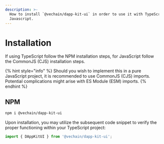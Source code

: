 ```yaml
---
description: >-
  How to install `@vechain/dapp-kit-ui` in order to use it with TypeScript or
  Javascript.
---
```


# Installation

If using TypeScript follow the NPM installation steps, for JavaScript follow the CommonJS (CJS) installation steps.

{% hint style="info" %}
Should you wish to implement this in a pure JavaScript project, it is recommended to use CommonJS (CJS) imports. Potential complications might arise with ES Module (ESM) imports.
{% endhint %}

## NPM

```bash
npm i @vechain/dapp-kit-ui
```

Upon installation, you may utilize the subsequent code snippet to verify the proper functioning within your TypeScript project:

```typescript
import { DAppKitUI } from '@vechain/dapp-kit-ui';
```
